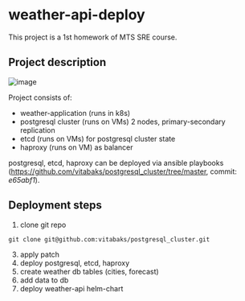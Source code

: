 # weather-api-deploy
This project is a 1st homework of MTS SRE course.

## Project description
![image](https://github.com/duke0x/weather-api-deploy/assets/4352997/f4196447-822e-4b0e-bb34-9e920f69435b)

Project consists of:
- weather-application (runs in k8s)
- postgresql cluster (runs on VMs) 2 nodes, primary-secondary replication 
- etcd (runs on VMs) for postgresql cluster state
- haproxy (runs on VM) as balancer

postgresql, etcd, haproxy can be deployed via ansible playbooks (https://github.com/vitabaks/postgresql_cluster/tree/master, commit: _e65abf1_).

## Deployment steps
1. clone git repo
```shell
git clone git@github.com:vitabaks/postgresql_cluster.git
```
3. apply patch
4. deploy postgresql, etcd, haproxy
5. create weather db tables (cities, forecast)
6. add data to db
7. deploy weather-api helm-chart
